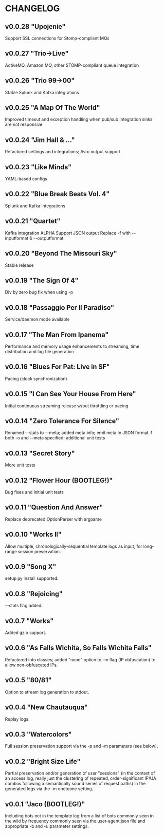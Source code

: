 # CHANGELOG

## v0.0.28 "Upojenie"
Support SSL connections for Stomp-compliant MQs 


## v0.0.27 "Trio->Live"
ActiveMQ, Amazon MQ, other STOMP-compliant queue integration


## v0.0.26 "Trio 99->00"
Stable Splunk and Kafka integrations


## v0.0.25 "A Map Of The World"
Improved timeout and exception handling when pub/sub integration sinks are not responsive


## v0.0.24 "Jim Hall & ..."
Refactored settings and integrations; Avro output support


## v0.0.23 "Like Minds"
YAML-based configs


## v0.0.22 "Blue Break Beats Vol. 4"
Splunk and Kafka integrations


## v0.0.21 "Quartet"
Kafka integration ALPHA
Support JSON output
Replace -f with --inputformat & --outputformat


## v0.0.20 "Beyond The Missouri Sky"
Stable release


## v0.0.19 "The Sign Of 4"
Div by zero bug fix when using -p


## v0.0.18 "Passaggio Per Il Paradiso"
Service/daemon mode available


## v0.0.17 "The Man From Ipanema"
Performance and memory usage enhancements to streaming, time distribution and log file generation


## v0.0.16 "Blues For Pat: Live in SF"
Pacing (clock synchronization) 


## v0.0.15 "I Can See Your House From Here"
Initial continuous streaming release w/out throttling or pacing


## v0.0.14 "Zero Tolerance For Silence"
Renamed --stats to --meta; added meta info; emit meta in JSON format if both -o and --meta specified; additional unit tests


## v0.0.13 "Secret Story"
More unit tests


## v0.0.12 "Flower Hour (BOOTLEG!)"
Bug fixes and initial unit tests


## v0.0.11 "Question And Answer"
Replace deprecated OptionParser with argparse


## v0.0.10 "Works II"
Allow multiple, chronologically-sequential template logs as input, for long-range session preservation.


## v0.0.9 "Song X"
setup.py install supported.


## v0.0.8 "Rejoicing"
--stats flag added.


## v0.0.7 "Works"
Added gzip support.


## v0.0.6 "As Falls Wichita, So Falls Wichita Falls"
Refactored into classes; added "none" option to -m flag (IP obfuscation) to allow non-obfuscated IPs.


## v0.0.5 "80/81"
Option to stream log generation to stdout.


## v0.0.4 "New Chautauqua"
Replay logs.


## v0.0.3 "Watercolors"
Full session preservation support via the -p and -m parameters (see below).


## v0.0.2 "Bright Size Life"
Partial preservation and/or generation of user "sessions" (in the context of an access.log, really just the clustering of repeated, order-significant IP/UA combos following a semantically sound series of request paths) in the generated logs via the -m onetoone setting.


## v0.0.1 "Jaco (BOOTLEG!)"
Including bots not in the template log from a list of bots commonly seen in the wild by frequency commonly seen via the user-agent.json file and appropriate -b and -u parameter settings.

